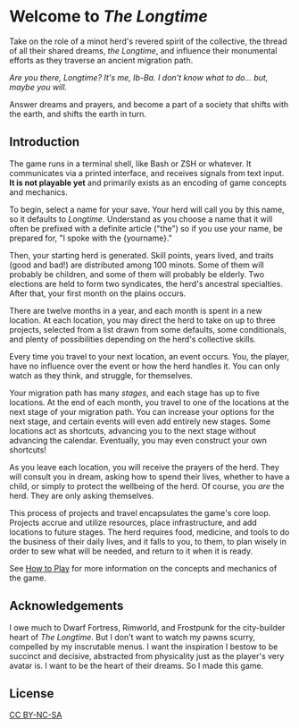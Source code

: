 # Welcome to *The Longtime*

Take on the role of a minot herd's revered spirit of the collective, the thread of all their shared dreams, *the Longtime*, and influence their monumental efforts as they traverse an ancient migration path.

*Are you there, Longtime? It's me, Ib-Ba. I don't know what to do... but, maybe you will.*

Answer dreams and prayers, and become a part of a society that shifts with the earth, and shifts the earth in turn.

## Introduction

The game runs in a terminal shell, like Bash or ZSH or whatever. It communicates via a printed interface, and receives signals from text input. **It is not playable yet** and primarily exists as an encoding of game concepts and mechanics.

To begin, select a name for your save. Your herd will call you by this name, so it defaults to *Longtime*. Understand as you choose a name that it will often be prefixed with a definite article ("the") so if you use your name, be prepared for, "I spoke with the {yourname}."

Then, your starting herd is generated. Skill points, years lived, and traits (good and bad!) are distributed among 100 minots. Some of them will probably be children, and some of them will probably be elderly. Two elections are held to form two syndicates, the herd's ancestral specialties. After that, your first month on the plains occurs.

There are twelve months in a year, and each month is spent in a new location. At each location, you may direct the herd to take on up to three projects, selected from a list drawn from some defaults, some conditionals, and plenty of possibilities depending on the herd's collective skills.

Every time you travel to your next location, an event occurs. You, the player, have no influence over the event or how the herd handles it. You can only watch as they think, and struggle, for themselves.

Your migration path has many *stages*, and each stage has up to five locations. At the end of each month, you travel to one of the locations at the next stage of your migration path. You can increase your options for the next stage, and certain events will even add entirely new stages. Some locations act as shortcuts, advancing you to the next stage without advancing the calendar. Eventually, you may even construct your own shortcuts!

As you leave each location, you will receive the prayers of the herd. They will consult you in dream, asking how to spend their lives, whether to have a child, or simply to protect the wellbeing of the herd. Of course, you *are* the herd. They are only asking themselves.

This process of projects and travel encapsulates the game's core loop. Projects accrue and utilize resources, place infrastructure, and add locations to future stages. The herd requires food, medicine, and tools to do the business of their daily lives, and it falls to you, to them, to plan wisely in order to sew what will be needed, and return to it when it is ready.

See [How to Play](./howtoplay.md) for more information on the concepts and mechanics of the game.

## Acknowledgements

I owe much to Dwarf Fortress, Rimworld, and Frostpunk for the city-builder heart of *The Longtime*. But I don't want to watch my pawns scurry, compelled by my inscrutable menus. I want the inspiration I bestow to be succinct and decisive, abstracted from physicality just as the player's very avatar is. I want to be the heart of their dreams. So I made this game.

## License

[CC BY-NC-SA](https://creativecommons.org/licenses/by-nc-sa/4.0/deed.en)
